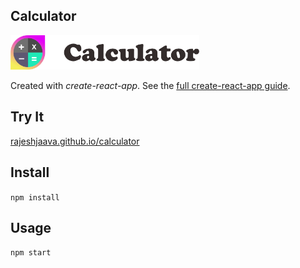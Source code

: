 Calculator
---
<img src="Logotype primary.png" width="60%" height="60%" />

Created with *create-react-app*. See the [full create-react-app guide](https://github.com/facebookincubator/create-react-app/blob/master/packages/react-scripts/template/README.md).



Try It
---

[rajeshjaava.github.io/calculator](https://rajeshjaava.github.io/calculator/)



Install
---

`npm install`



Usage
---

`npm start`
